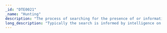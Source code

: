 ```yaml
---
_id: "DTE0021"
_name: "Hunting"
description: "The process of searching for the presence of or information about an adversary.  "
long_description: "Typically the search is informed by intelligence on adversary TTPs and infrastructure.   Within the defender's environments, hunting presupposes a failure of initial prevention or detection, and that an adversary has successfully penetrated a system.  In this case defenders hunt for the presence of an adversary.  Defenders also hunt adversaries outside the defended environment.  Information about the adversary, including their skills, TTPs, and infrastructure can be used to improve defenses or promote better adversary engagement."
---
```

